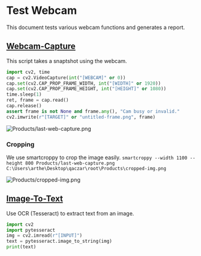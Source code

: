 
# Test Webcam
This document tests various webcam functions and generates a report.

## [Webcam-Capture](Webcam-Capture)
This script takes a snaptshot using the webcam.

```python
import cv2, time
cap = cv2.VideoCapture(int("[WEBCAM]" or 0))
cap.set(cv2.CAP_PROP_FRAME_WIDTH, int("[WIDTH]" or 1920))
cap.set(cv2.CAP_PROP_FRAME_HEIGHT, int("[HEIGHT]" or 1080))
time.sleep(1)
ret, frame = cap.read()
cap.release()
assert frame is not None and frame.any(), "Cam busy or invalid."
cv2.imwrite(r"[TARGET]" or "untitled-frame.png", frame)
```

![Products/last-web-capture.png](Products/last-web-capture.png)

### Cropping
We use smartcroppy to crop the image easily.
`smartcroppy --width 1100 --height 800 Products/last-web-capture.png C:\Users\arthe\Desktop\qaczar\root\Products\cropped-img.png`

![Products/cropped-img.png](Products/cropped-img.png)

## [Image-To-Text](Image-To-Text)
Use OCR (Tesseract) to extract text from an image.

```python
import cv2
import pytesseract
img = cv2.imread(r"[INPUT]")
text = pytesseract.image_to_string(img)
print(text)
```
